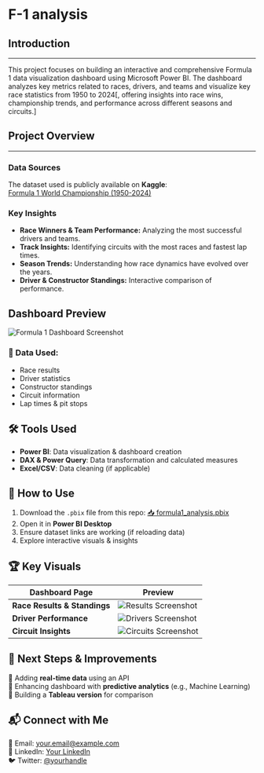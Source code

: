 # F-1 analysis

## Introduction
---

This project focuses on building an interactive and comprehensive Formula 1 data visualization dashboard using Microsoft Power BI. The dashboard analyzes key metrics related to races, drivers, and teams and visualize key race statistics from 1950 to 2024[, offering insights into race wins, championship trends, and performance across different seasons and circuits.]

## Project Overview
---

### Data Sources

The dataset used is publicly available on **Kaggle**:  
[Formula 1 World Championship (1950-2024)](https://www.kaggle.com/datasets/rohanrao/formula-1-world-championship-1950-2020)







### Key Insights
- **Race Winners & Team Performance:** Analyzing the most successful drivers and teams.
- **Track Insights:** Identifying circuits with the most races and fastest lap times.
- **Season Trends:** Understanding how race dynamics have evolved over the years.
- **Driver & Constructor Standings:** Interactive comparison of performance.


## Dashboard Preview
![Formula 1 Dashboard Screenshot](visuals/f1_dashboard_preview.png)


### 🔢 Data Used:
- Race results
- Driver statistics
- Constructor standings
- Circuit information
- Lap times & pit stops

## 🛠️ Tools Used
- **Power BI**: Data visualization & dashboard creation
- **DAX & Power Query**: Data transformation and calculated measures
- **Excel/CSV**: Data cleaning (if applicable)

## 📌 How to Use
1. Download the `.pbix` file from this repo: [📥 formula1_analysis.pbix](pbix/formula1_analysis.pbix)
2. Open it in **Power BI Desktop**
3. Ensure dataset links are working (if reloading data)
4. Explore interactive visuals & insights

## 🏆 Key Visuals
| Dashboard Page | Preview |
|---------------|---------|
| **Race Results & Standings** | ![Results Screenshot](visuals/f1_results.png) |
| **Driver Performance** | ![Drivers Screenshot](visuals/f1_drivers.png) |
| **Circuit Insights** | ![Circuits Screenshot](visuals/f1_circuits.png) |

## 📢 Next Steps & Improvements
🔹 Adding **real-time data** using an API  
🔹 Enhancing dashboard with **predictive analytics** (e.g., Machine Learning)  
🔹 Building a **Tableau version** for comparison  

## 📬 Connect with Me
📧 Email: your.email@example.com  
💼 LinkedIn: [Your LinkedIn](https://linkedin.com/in/yourprofile)  
🐦 Twitter: [@yourhandle](https://twitter.com/yourhandle)

